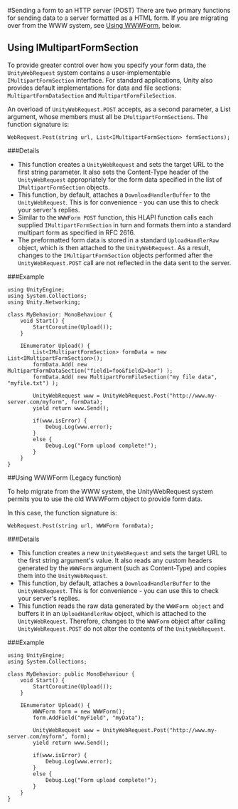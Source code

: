 #Sending a form to an HTTP server (POST)
There are two primary functions for sending data to a server formatted as a HTML form. If you are migrating over from the WWW system, see [Using WWWForm](#UsingWWWForm), below.

## Using IMultipartFormSection
To provide greater control over how you specify your form data, the ``UnityWebRequest`` system contains a user-implementable ``IMultipartFormSection`` interface. For standard applications, Unity also provides default implementations for data and file sections: ``MultipartFormDataSection`` and ``MultipartFormFileSection``.

An overload of ``UnityWebRequest.POST`` accepts, as a second parameter, a List argument, whose members must all be ``IMultipartFormSections``. The function signature is:

````
WebRequest.Post(string url, List<IMultipartFormSection> formSections);
````

###Details

* This function creates a `UnityWebRequest` and sets the target URL to the first string parameter. It also sets the Content-Type header of the `UnityWebRequest` appropriately for the form data specified in the list of `IMultipartFormSection` objects.
* This function, by default, attaches a `DownloadHandlerBuffer` to the `UnityWebRequest`. This is for convenience - you can use this to check your server's replies.
* Similar to the `WWWForm POST` function, this HLAPI function calls each supplied `IMultipartFormSection` in turn and formats them into a standard multipart form as specified in RFC 2616.
* The preformatted form data is stored in a standard `UploadHandlerRaw` object, which is then attached to the `UnityWebRequest`. As a result, changes to the `IMultipartFormSection` objects performed after the `UnityWebRequest.POST` call are not reflected in the data sent to the server.

###Example

````
using UnityEngine;
using System.Collections;
using Unity.Networking;
 
class MyBehavior: MonoBehaviour {
    void Start() {
        StartCoroutine(Upload());
    }
 
    IEnumerator Upload() {
        List<IMultipartFormSection> formData = new List<IMultipartFormSection>();
        formData.Add( new MultipartFormDataSection("field1=foo&field2=bar") );
        formData.Add( new MultipartFormFileSection("my file data", "myfile.txt") );

        UnityWebRequest www = UnityWebRequest.Post("http://www.my-server.com/myform", formData);
        yield return www.Send();
 
        if(www.isError) {
            Debug.Log(www.error);
        }
        else {
            Debug.Log("Form upload complete!");
        }
    }
}
````

<a name="UsingWWWForm"></a>
##Using WWWForm (Legacy function)

To help migrate from the WWW system, the UnityWebRequest system permits you to use the old WWWForm object to provide form data.

In this case, the function signature is:

````
WebRequest.Post(string url, WWWForm formData);
````

###Details

* This function creates a new `UnityWebRequest` and sets the target URL to the first string argument's value. It also reads any custom headers generated by the `WWWForm` argument (such as Content-Type) and copies them into the `UnityWebRequest`.
* This function, by default, attaches a `DownloadHandlerBuffer` to the `UnityWebRequest`. This is for convenience - you can use this to check your server's replies.
* This function reads the raw data generated by the `WWWForm object` and buffers it in an `UploadHandlerRaw` object, which is attached to the `UnityWebRequest`. Therefore, changes to the `WWWForm` object after calling `UnityWebRequest.POST` do not alter the contents of the `UnityWebRequest`.

###Example

````
using UnityEngine;
using System.Collections;
 
class MyBehavior: public MonoBehaviour {
    void Start() {
        StartCoroutine(Upload());
    }
 
    IEnumerator Upload() {
        WWWForm form = new WWWForm();
        form.AddField("myField", "myData");
 
        UnityWebRequest www = UnityWebRequest.Post("http://www.my-server.com/myform", form);
        yield return www.Send();
 
        if(www.isError) {
            Debug.Log(www.error);
        }
        else {
            Debug.Log("Form upload complete!");
        }
    }
}
````
